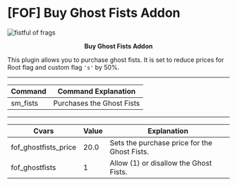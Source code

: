 
# [FOF] Buy Ghost Fists Addon
![fistful of frags](https://connorrichlen.me/images/fof.png)

<p align="center"><b>Buy Ghost Fists Addon</b></p>


  

This plugin allows you to purchase ghost fists. It is set to reduce prices for Root flag and custom flag <code>'s'</code> by 50%.

 <hr />
  
|Command| Command Explanation |
|--|--|
| sm_fists | Purchases the Ghost Fists |

   
 <hr />
 
|Cvars| Value | Explanation |
|--|--|--|
| fof_ghostfists_price | 20.0 |Sets the purchase price for the Ghost Fists. |
| fof_ghostfists | 1| Allow (1) or disallow the Ghost Fists.|

